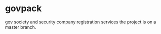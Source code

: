 # govpack
gov society and security company registration services
the project is on a master branch.
